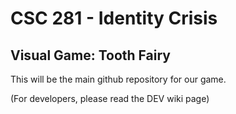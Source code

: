 # CSC 281 - Identity Crisis
## Visual Game: Tooth Fairy

This will be the main github repository for our game.

(For developers, please read the DEV wiki page)
